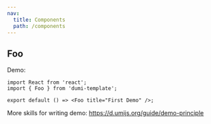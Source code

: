 ```yaml
---
nav:
  title: Components
  path: /components
---
```


## Foo

Demo:

```tsx
import React from 'react';
import { Foo } from 'dumi-template';

export default () => <Foo title="First Demo" />;
```

More skills for writing demo: https://d.umijs.org/guide/demo-principle
